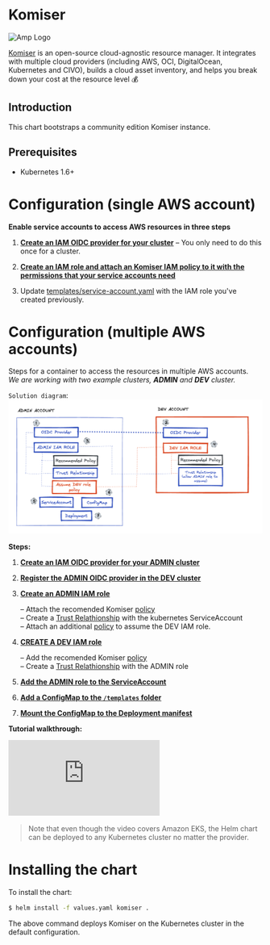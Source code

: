 # Komiser

<img src="https://cdn.komiser.io/images/readme-komiser-header.png?version=latest" alt="Amp Logo">

[Komiser](https://www.komiser.io/?utm_source=github&utm_medium=social) is an open-source cloud-agnostic resource manager. It integrates with multiple cloud providers (including AWS, OCI, DigitalOcean, Kubernetes and CIVO), builds a cloud asset inventory, and helps you break down your cost at the resource level 💰

## Introduction

This chart bootstraps a community edition Komiser instance.

## Prerequisites

- Kubernetes 1.6+

# Configuration (single AWS account)

**Enable service accounts to access AWS resources in three steps**

1. **[Create an IAM OIDC provider for your cluster](docs/enable-iam-roles-for-service-accounts.md)** – You only need to do this once for a cluster\.

2. **[Create an IAM role and attach an Komiser IAM policy to it with the permissions that your service accounts need](docs/create-service-account-iam-policy-and-role.md)**

3. Update [templates/service-account.yaml](templates/service-account.yaml) with the IAM role you've created previously.

# Configuration (multiple AWS accounts)

Steps for a container to access the resources in multiple AWS accounts. \
*We are working with two example clusters, **ADMIN** and **DEV** cluster.* 

`Solution diagram`:
![alt text](images/multi-account-graph.png?raw=true)

**Steps:**
1. **[Create an IAM OIDC provider for your ADMIN cluster](docs/enable-iam-roles-for-service-accounts.md)** 
2. **[Register the ADMIN OIDC provider in the DEV cluster](docs/oidc-target-account.md)** 
3. **[Create an ADMIN IAM role](docs/create-service-account-iam-policy-and-role.md)** 

    – Attach the recomended Komiser [policy](https://github.com/mlabouardy/komiser/blob/master/policy.json) \
    – Create a [Trust Relathionship](docs/create-service-account-iam-policy-and-role.md) with the kubernetes ServiceAccount \
    – Attach an additional [policy](docs/assume-target-account-role.md) to assume the DEV IAM role\.

4. **[CREATE A DEV IAM role](docs/create-service-account-iam-policy-and-role.md)**

    – Add the recomended Komiser [policy](https://github.com/mlabouardy/komiser/blob/master/policy.json) \
    – Create a [Trust Relathionship](docs/trust-relathionship-admin-role.md) with the ADMIN role

5. **[Add the ADMIN role to the ServiceAccount](templates/service-account.yaml)**

6. **[Add a ConfigMap to the `/templates` folder](docs/create-configmap.md)**

7. **[Mount the ConfigMap to the Deployment manifest](docs/mount-cm-to-deployment.md)**

**Tutorial walkthrough:**

<div style={{
    position: 'relative', 
    paddingBottom: '56.25%',
    paddingTop:'30px',
    height:0,
    overflow:'hidden',
  }}>
  <iframe
    src='https://www.youtube.com/embed/4veDmJpui44'
    allowFullScreen
    webkitallowfullscreen="true"
    frameBorder="0"
    style={{
      position: 'absolute',
      top:0,
      left:0,
      width:'100%',
      height:'100%',
    }}
  >
  </iframe>
</div>

> Note that even though the video covers Amazon EKS, the Helm chart can be deployed to any Kubernetes cluster no matter the provider. 

# Installing the chart
To install the chart:

```bash
$ helm install -f values.yaml komiser .
```

The above command deploys Komiser on the Kubernetes cluster in the default configuration.
